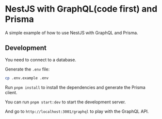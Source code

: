 # NestJS with GraphQL(code first) and Prisma

A simple example of how to use NestJS with GraphQL and Prisma.

## Development

You need to connect to a database.

Generate the `.env` file:

```bash
cp .env.example .env
```

Run `pnpm install` to install the dependencies and generate the Prisma client.

You can run `pnpm start:dev` to start the development server.

And go to `http://localhost:3001/graphql` to play with the GraphQL API.
